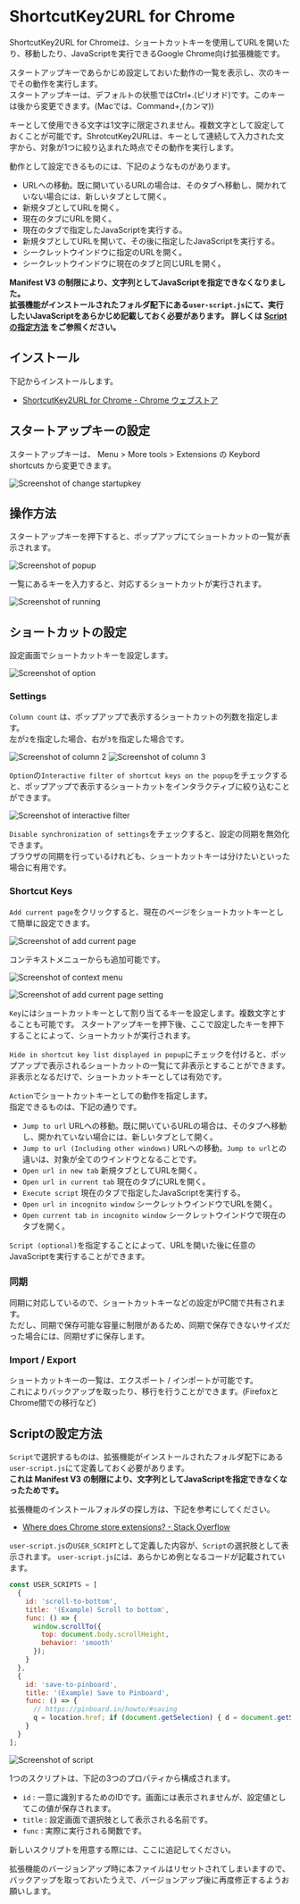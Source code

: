# ShortcutKey2URL for Chrome

ShortcutKey2URL for Chromeは、ショートカットキーを使用してURLを開いたり、移動したり、JavaScriptを実行できるGoogle Chrome向け拡張機能です。

スタートアップキーであらかじめ設定しておいた動作の一覧を表示し、次のキーでその動作を実行します。  
スタートアップキーは、デフォルトの状態ではCtrl+.(ピリオド)です。このキーは後から変更できます。(Macでは、Command+,(カンマ))

キーとして使用できる文字は1文字に限定されません。複数文字として設定しておくことが可能です。ShrotcutKey2URLは、キーとして連続して入力された文字から、対象が1つに絞り込まれた時点でその動作を実行します。

動作として設定できるものには、下記のようなものがあります。

* URLへの移動。既に開いているURLの場合は、そのタブへ移動し、開かれていない場合には、新しいタブとして開く。
* 新規タブとしてURLを開く。
* 現在のタブにURLを開く。
* 現在のタブで指定したJavaScriptを実行する。
* 新規タブとしてURLを開いて、その後に指定したJavaScriptを実行する。
* シークレットウインドウに指定のURLを開く。
* シークレットウインドウに現在のタブと同じURLを開く。

**Manifest V3 の制限により、文字列としてJavaScriptを指定できなくなりました。**  
**拡張機能がインストールされたフォルダ配下にある`user-script.js`にて、実行したいJavaScriptをあらかじめ記載しておく必要があります。**
**詳しくは [Scriptの指定方法](#scriptの設定方法) をご参照ください。**

## インストール

下記からインストールします。

* [ShortcutKey2URL for Chrome - Chrome ウェブストア](https://chrome.google.com/webstore/detail/shortcutkey2url-for-chrom/hfohmffbfcobmhfgpkbcjjaijmfplcdg "ShortcutKey2URL for Chrome - Chrome ウェブストア")

## スタートアップキーの設定

スタートアップキーは、 Menu > More tools > Extensions の Keybord shortcuts から変更できます。

![Screenshot of change startupkey](screenshots/change_startupkey.png)

## 操作方法

スタートアップキーを押下すると、ポップアップにてショートカットの一覧が表示されます。

![Screenshot of popup](screenshots/popup.png)

一覧にあるキーを入力すると、対応するショートカットが実行されます。

![Screenshot of running](screenshots/run.gif)

## ショートカットの設定

設定画面でショートカットキーを設定します。

![Screenshot of option](screenshots/option.png)

### Settings

`Column count` は、ポップアップで表示するショートカットの列数を指定します。  
左が`2`を指定した場合、右が`3`を指定した場合です。

![Screenshot of column 2](screenshots/column2.png) ![Screenshot of column 3](screenshots/column3.png)

`Option`の`Interactive filter of shortcut keys on the popup`をチェックすると、ポップアップで表示するショートカットをインタラクティブに絞り込むことができます。

![Screenshot of interactive filter](screenshots/interactive.gif)

`Disable synchronization of settings`をチェックすると、設定の同期を無効化できます。  
ブラウザの同期を行っているけれども、ショートカットキーは分けたいといった場合に有用です。

### Shortcut Keys

`Add current page`をクリックすると、現在のページをショートカットキーとして簡単に設定できます。

![Screenshot of add current page](screenshots/add_current_page.png)

コンテキストメニューからも追加可能です。

![Screenshot of context menu](screenshots/context_menu.png)

![Screenshot of add current page setting](screenshots/add_current_page_setting.png)

`Key`にはショートカットキーとして割り当てるキーを設定します。複数文字とすることも可能です。
スタートアップキーを押下後、ここで設定したキーを押下することによって、ショートカットが実行されます。

`Hide in shortcut key list displayed in popup`にチェックを付けると、ポップアップで表示されるショートカットの一覧にて非表示とすることができます。  
非表示となるだけで、ショートカットキーとしては有効です。

`Action`でショートカットキーとしての動作を指定します。  
指定できるものは、下記の通りです。

* `Jump to url` URLへの移動。既に開いているURLの場合は、そのタブへ移動し、開かれていない場合には、新しいタブとして開く。
* `Jump to url (Including other windows)` URLへの移動。`Jump to url`との違いは、対象が全てのウインドウとなることです。
* `Open url in new tab` 新規タブとしてURLを開く。
* `Open url in current tab` 現在のタブにURLを開く。
* `Execute script` 現在のタブで指定したJavaScriptを実行する。
* `Open url in incognito window` シークレットウインドウでURLを開く。
* `Open current tab in incognito window` シークレットウインドウで現在のタブを開く。

`Script (optional)`を指定することによって、URLを開いた後に任意のJavaScriptを実行することができます。

### 同期

同期に対応しているので、ショートカットキーなどの設定がPC間で共有されます。  
ただし、同期で保存可能な容量に制限があるため、同期で保存できないサイズだった場合には、同期せずに保存します。

### Import / Export

ショートカットキーの一覧は、エクスポート / インポートが可能です。  
これによりバックアップを取ったり、移行を行うことができます。(FirefoxとChrome間での移行など)

## Scriptの設定方法

`Script`で選択するものは、拡張機能がインストールされたフォルダ配下にある`user-script.js`にて定義しておく必要があります。  
**これは Manifest V3 の制限により、文字列としてJavaScriptを指定できなくなったためです。** 

拡張機能のインストールフォルダの探し方は、下記を参考にしてください。

* [Where does Chrome store extensions? \- Stack Overflow](https://stackoverflow.com/questions/14543896/where-does-chrome-store-extensions/14544700#14544700)

`user-script.js`の`USER_SCRIPT`として定義した内容が、`Script`の選択肢として表示されます。
`user-script.js`には、あらかじめ例となるコードが記載されています。

```js
const USER_SCRIPTS = [
  {
    id: 'scroll-to-bottom',
    title: '(Example) Scroll to bottom',
    func: () => {
      window.scrollTo({
        top: document.body.scrollHeight,
        behavior: 'smooth'
      });
    }
  },
  {
    id: 'save-to-pinboard',
    title: '(Example) Save to Pinboard',
    func: () => {
      // https://pinboard.in/howto/#saving
      q = location.href; if (document.getSelection) { d = document.getSelection(); } else { d = ''; }; p = document.title; void (open('https://pinboard.in/add?url=' + encodeURIComponent(q) + '&description=' + encodeURIComponent(d) + '&title=' + encodeURIComponent(p), 'Pinboard', 'toolbar=no,width=700,height=350'));
    }
  }
];
```

![Screenshot of script](screenshots/script.png)

1つのスクリプトは、下記の3つのプロパティから構成されます。

* `id` : 一意に識別するためのIDです。画面には表示されませんが、設定値としてこの値が保存されます。
* `title` : 設定画面で選択肢として表示される名前です。
* `func` : 実際に実行される関数です。

新しいスクリプトを用意する際には、ここに追記してください。

拡張機能のバージョンアップ時に本ファイルはリセットされてしまいますので、バックアップを取っておいたうえで、バージョンアップ後に再度修正するようお願いします。
